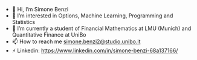 - 👋 Hi, I’m Simone Benzi
- 👀 I’m interested in Options, Machine Learning, Programming and Statistics
- 🌱 I’m currently a student of Financial Mathematics at LMU (Munich) and Quantitative Finance at UniBo
- 📫 How to reach me simone.benzi2@studio.unibo.it
- ⚡ Linkedin: https://www.linkedin.com/in/simone-benzi-68a137166/

<!---
Simobenzi/Simobenzi is a ✨ special ✨ repository because its `README.md` (this file) appears on your GitHub profile.
You can click the Preview link to take a look at your changes.
--->
